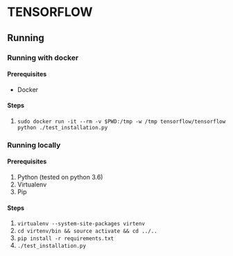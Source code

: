 # TENSORFLOW

## Running

### Running with docker

#### Prerequisites
- Docker

#### Steps
1. `sudo docker run -it --rm -v $PWD:/tmp -w /tmp tensorflow/tensorflow python ./test_installation.py`

### Running locally

#### Prerequisites
1. Python (tested on python 3.6)
2. Virtualenv 
3. Pip

#### Steps
1. `virtualenv --system-site-packages virtenv`
2. `cd virtenv/bin && source activate && cd ../..`
3. `pip install -r requirements.txt`
4. `./test_installation.py`
